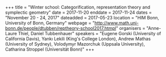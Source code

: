 +++
title = "Winter school: Categorification, representation theory and symplectic geometry"
date = 2017-11-20
enddate = 2017-11-24
dates = "November 20 - 24, 2017"
dateadded = 2017-05-23
location = "HIM Bonn, University of Bonn, Germany"
webpage = "http://www.math.uni-bonn.de/people/dtubben/reptheory-school2017.htmpl"
organisers = "Anne-Laure Thiel, Daniel Tubbenhauer"
speakers = "Eugene Gorski (University of California Davis), Yankı Lekili (King's College London), Andrew Mathas (University of Sydney), Volodymyr Mazorchuk (Uppsala University), Catharina Stroppel (Universität Bonn)"
+++
